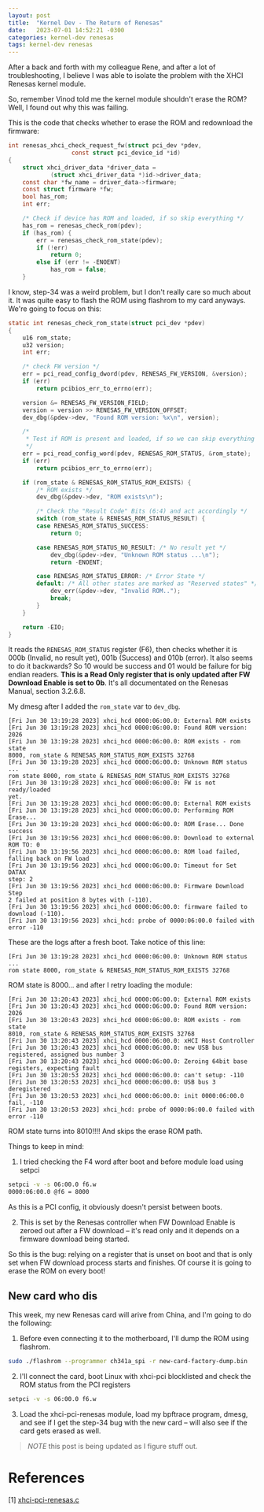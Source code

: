 ```yaml
---
layout: post
title:  "Kernel Dev - The Return of Renesas"
date:   2023-07-01 14:52:21 -0300
categories: kernel-dev renesas
tags: kernel-dev renesas
---
```

After a back and forth with my colleague Rene, and after a lot of troubleshooting, I believe I was able to 
isolate the problem with the XHCI Renesas kernel module. 

So, remember Vinod told me the kernel module shouldn't erase the ROM? Well, I found out why this was failing. 

This is the code that checks whether to erase the ROM and redownload the firmware:

```c
int renesas_xhci_check_request_fw(struct pci_dev *pdev,
                  const struct pci_device_id *id)
{
    struct xhci_driver_data *driver_data =
            (struct xhci_driver_data *)id->driver_data;
    const char *fw_name = driver_data->firmware;
    const struct firmware *fw;
    bool has_rom;
    int err;

    /* Check if device has ROM and loaded, if so skip everything */
    has_rom = renesas_check_rom(pdev);
    if (has_rom) {
        err = renesas_check_rom_state(pdev);
        if (!err)
            return 0;
        else if (err != -ENOENT)
            has_rom = false;
    }
```

I know, step-34 was a weird problem, but I don't really care so much about it. It was quite easy to flash
the ROM using flashrom to my card anyways. We're going to focus on this: 

```c
static int renesas_check_rom_state(struct pci_dev *pdev)
{
    u16 rom_state;
    u32 version;
    int err;

    /* check FW version */
    err = pci_read_config_dword(pdev, RENESAS_FW_VERSION, &version);
    if (err)
        return pcibios_err_to_errno(err);

    version &= RENESAS_FW_VERSION_FIELD;
    version = version >> RENESAS_FW_VERSION_OFFSET;
    dev_dbg(&pdev->dev, "Found ROM version: %x\n", version);

    /*
     * Test if ROM is present and loaded, if so we can skip everything
     */
    err = pci_read_config_word(pdev, RENESAS_ROM_STATUS, &rom_state);
    if (err)
        return pcibios_err_to_errno(err);

    if (rom_state & RENESAS_ROM_STATUS_ROM_EXISTS) {
        /* ROM exists */
        dev_dbg(&pdev->dev, "ROM exists\n");

        /* Check the "Result Code" Bits (6:4) and act accordingly */
        switch (rom_state & RENESAS_ROM_STATUS_RESULT) {
        case RENESAS_ROM_STATUS_SUCCESS:
            return 0;

        case RENESAS_ROM_STATUS_NO_RESULT: /* No result yet */
            dev_dbg(&pdev->dev, "Unknown ROM status ...\n");
            return -ENOENT;

        case RENESAS_ROM_STATUS_ERROR: /* Error State */
        default: /* All other states are marked as "Reserved states" */
            dev_err(&pdev->dev, "Invalid ROM..");
            break;
        }
    }

    return -EIO;
}
```

It reads the `RENESAS_ROM_STATUS` register (F6), then checks whether it is 000b (Invalid, no result yet), 
001b (Success) and 010b (error). It also seems to do it backwards? So 10 would be success and 01 would be failure for big endian readers. **This is a Read Only register that is only updated after FW Download Enable is set to 0b**. It's all documentated on the Renesas Manual, section 3.2.6.8.

My dmesg after I added the `rom_state` var to `dev_dbg`. 

```
[Fri Jun 30 13:19:28 2023] xhci_hcd 0000:06:00.0: External ROM exists
[Fri Jun 30 13:19:28 2023] xhci_hcd 0000:06:00.0: Found ROM version:
2026
[Fri Jun 30 13:19:28 2023] xhci_hcd 0000:06:00.0: ROM exists - rom state
8000, rom_state & RENESAS_ROM_STATUS_ROM_EXISTS 32768
[Fri Jun 30 13:19:28 2023] xhci_hcd 0000:06:00.0: Unknown ROM status ...
rom state 8000, rom_state & RENESAS_ROM_STATUS_ROM_EXISTS 32768
[Fri Jun 30 13:19:28 2023] xhci_hcd 0000:06:00.0: FW is not ready/loaded
yet.
[Fri Jun 30 13:19:28 2023] xhci_hcd 0000:06:00.0: External ROM exists
[Fri Jun 30 13:19:28 2023] xhci_hcd 0000:06:00.0: Performing ROM
Erase...
[Fri Jun 30 13:19:28 2023] xhci_hcd 0000:06:00.0: ROM Erase... Done
success
[Fri Jun 30 13:19:56 2023] xhci_hcd 0000:06:00.0: Download to external
ROM TO: 0
[Fri Jun 30 13:19:56 2023] xhci_hcd 0000:06:00.0: ROM load failed,
falling back on FW load
[Fri Jun 30 13:19:56 2023] xhci_hcd 0000:06:00.0: Timeout for Set DATAX
step: 2
[Fri Jun 30 13:19:56 2023] xhci_hcd 0000:06:00.0: Firmware Download Step
2 failed at position 8 bytes with (-110).
[Fri Jun 30 13:19:56 2023] xhci_hcd 0000:06:00.0: firmware failed to
download (-110).
[Fri Jun 30 13:19:56 2023] xhci_hcd: probe of 0000:06:00.0 failed with
error -110
```

These are the logs after a fresh boot. Take notice of this line: 

```
[Fri Jun 30 13:19:28 2023] xhci_hcd 0000:06:00.0: Unknown ROM status ...
rom state 8000, rom_state & RENESAS_ROM_STATUS_ROM_EXISTS 32768
```

ROM state is 8000... and after I retry loading the module:

```
[Fri Jun 30 13:20:43 2023] xhci_hcd 0000:06:00.0: External ROM exists
[Fri Jun 30 13:20:43 2023] xhci_hcd 0000:06:00.0: Found ROM version:
2026
[Fri Jun 30 13:20:43 2023] xhci_hcd 0000:06:00.0: ROM exists - rom state
8010, rom_state & RENESAS_ROM_STATUS_ROM_EXISTS 32768
[Fri Jun 30 13:20:43 2023] xhci_hcd 0000:06:00.0: xHCI Host Controller
[Fri Jun 30 13:20:43 2023] xhci_hcd 0000:06:00.0: new USB bus
registered, assigned bus number 3
[Fri Jun 30 13:20:43 2023] xhci_hcd 0000:06:00.0: Zeroing 64bit base
registers, expecting fault
[Fri Jun 30 13:20:53 2023] xhci_hcd 0000:06:00.0: can't setup: -110
[Fri Jun 30 13:20:53 2023] xhci_hcd 0000:06:00.0: USB bus 3 deregistered
[Fri Jun 30 13:20:53 2023] xhci_hcd 0000:06:00.0: init 0000:06:00.0
fail, -110
[Fri Jun 30 13:20:53 2023] xhci_hcd: probe of 0000:06:00.0 failed with
error -110
```

ROM state turns into 8010!!!! And skips the erase ROM path.

Things to keep in mind:

1. I tried checking the F4 word after boot and before module load using setpci

```sh
setpci -v -s 06:00.0 f6.w
0000:06:00.0 @f6 = 8000
```

As this is a PCI config, it obviously doesn't persist between boots. 

2. This is set by the Renesas controller when FW Download Enable is zeroed out after a FW download – it's read only and it depends on a firmware download being started. 

So this is the bug: relying on a register that is unset on boot and that is only set when FW download process starts and finishes. Of course it is going to erase the ROM on every boot!

## New card who dis

This week, my new Renesas card will arive from China, and I'm going to do the following: 

1. Before even connecting it to the motherboard, I'll dump the ROM using flashrom. 

```sh
sudo ./flashrom --programmer ch341a_spi -r new-card-factory-dump.bin
```

2. I'll connect the card, boot Linux with xhci-pci blocklisted and check the ROM status from the PCI registers

```sh
setpci -v -s 06:00.0 f6.w
```

3. Load the xhci-pci-renesas module, load my bpftrace program, dmesg, and see if I get the step-34 bug with the new card – will also see if the card gets erased as well.

> *_NOTE_* this post is being updated as I figure stuff out.

# References 

\[1] [xhci-pci-renesas.c](https://elixir.bootlin.com/linux/latest/source/drivers/usb/host/xhci-pci-renesas.c)
